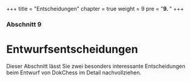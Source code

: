 +++
title = "Entscheidungen"
chapter = true
weight = 9
pre = "<b>9. </b>"
+++

### Abschnitt 9

# Entwurfsentscheidungen

Dieser Abschnitt lässt Sie zwei besonders interessante Entscheidungen beim Entwurf von DokChess im Detail nachvollziehen.
